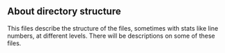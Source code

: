 ## About directory structure

This files describe the structure of the files, sometimes with stats like line numbers, at different levels. There will be descriptions on some of these files.